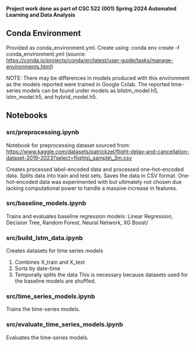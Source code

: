 **Project work done as part of CSC 522 (001) Spring 2024 Automated Learning and Data Analysis**

## Conda Environment
Provided as conda_environment.yml. Create using: conda env create -f conda_environment.yml (source: https://conda.io/projects/conda/en/latest/user-guide/tasks/manage-environments.html)

NOTE: There may be differences in models produced with this environment as the models reported were trained in Google Colab. The reported time-series models can be found under models as bilstm_model.h5, lstm_model.h5, and hybrid_model.h5.

## Notebooks

### src/preprocessing.ipynb
Notebook for preprocessing dataset sourced from: https://www.kaggle.com/datasets/patrickzel/flight-delay-and-cancellation-dataset-2019-2023?select=flights\_sample\_3m.csv

Creates processed label-encoded data and processed one-hot-encoded data. Splits data into train and test sets. Saves the data in CSV format. One-hot-encoded data was experimented with but ultimately not chosen due lacking computational power to handle a massive increase in features.

### src/baseline_models.ipynb
Trains and evaluates baseline regression models: Linear Regression, Decision Tree, Random Forest, Neural Network, XG Boost/

### src/build_lstm_data.ipynb
Creates datasets for time series models
1. Combines X_train and X_test
2. Sorts by date-time
3. Temporally splits the data
This is necessary because datasets used for the baseline models are shuffled.

### src/time_series_models.ipynb
Trains the time-series models.

### src/evaluate_time_series_models.ipynb
Evaluates the time-series models.

